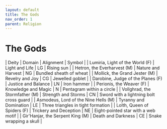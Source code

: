 ```yaml
---
layout: default
title: The Gods
nav_order: 1
parent: Religion
---
```


# The Gods

| Deity | Domain | Alignment | Symbol |
| Lumiria, Light of the World (F) | Light and Life | LG | Rising sun |
| Hetron, the Everharvest (M) | Nature and Harvest | NG | Bundled sheath of wheat |
| Mollick, the Grand Jester (M) | Revelry and Joy | CG | Jewelled goblet |
| Darobine, Judge of the Planes (F) | Justice and Balance | LN | Iron hammer |
| Perionis, the Weaver (F) | Knowledge and Magic | N | Pentagram within a circle |
| Vollghrad, the Stormfather (M) | Strength and Storms | CN | Sword with a lightning bolt cross guard |
| Asmodeus, Lord of the Nine Hells (M) | Tyranny and Domination | LE | Three triangles in tight formation |
| Lolth, Queen of Spiders (F) | Trickery and Deception | NE | Eight-pointed star with a web motif |
| Gir'Hanjar, the Serpent King (M) | Death and Darkness | CE | Snake wrapping a skull |
